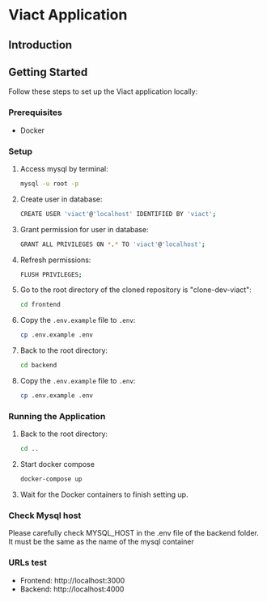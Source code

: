 # Viact Application

## Introduction

## Getting Started

Follow these steps to set up the Viact application locally:

### Prerequisites

- Docker

### Setup

1. Access mysql by terminal:

   ```bash
   mysql -u root -p
   ```

2. Create user in database:

   ```bash
   CREATE USER 'viact'@'localhost' IDENTIFIED BY 'viact';
   ```
3. Grant permission for user in database:

   ```bash
   GRANT ALL PRIVILEGES ON *.* TO 'viact'@'localhost';
   ```
4. Refresh permissions:

   ```bash
   FLUSH PRIVILEGES;
   ```
   
5. Go to the root directory of the cloned repository is "clone-dev-viact":

   ```bash
   cd frontend
   ```

2. Copy the `.env.example` file to `.env`:

   ```bash
   cp .env.example .env
   ```

3. Back to the root directory:

   ```bash
   cd backend
   ```

4. Copy the `.env.example` file to `.env`:

   ```bash
   cp .env.example .env
   ```

### Running the Application

1. Back to the root directory:

   ```bash
   cd ..
   ```

2. Start docker compose

   ```bash
   docker-compose up
   ```

3. Wait for the Docker containers to finish setting up.

### Check Mysql host
Please carefully check MYSQL_HOST in the .env file of the backend folder. It must be the same as the name of the mysql container

### URLs test

- Frontend: http://localhost:3000
- Backend: http://localhost:4000